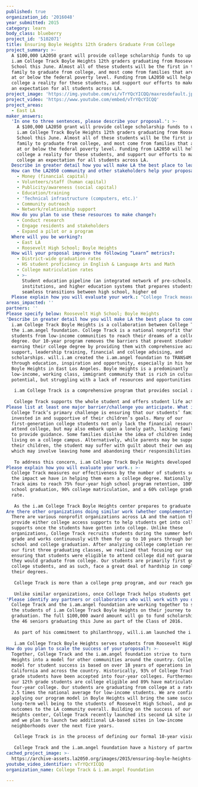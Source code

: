 ```yaml
---
published: true
organization_id: '2016048'
year_submitted: 2015
category: learn
body_class: blueberry
project_id: '5102071'
title: Ensuring Boyle Heights 12th Graders Graduate From College
project_summary: >-
  A $100,000 LA2050 grant will provide college scholarship funds to up to 46
  i.am College Track Boyle Heights 12th graders graduating from Roosevelt High
  School this June. Almost all of these students will be the first in their
  family to graduate from college, and most come from families that are living
  at or below the federal poverty level. Funding from LA2050 will help make
  college a reality for these students, and support our efforts to make college
  an expectation for all students across LA.
project_image: 'https://img.youtube.com/vi/vTrYQcYICQQ/maxresdefault.jpg'
project_video: 'https://www.youtube.com/embed/vTrYQcYICQQ'
project_areas:
  - East LA
maker_answers:
  'In one to three sentences, please describe your proposal.': >-
    A $100,000 LA2050 grant will provide college scholarship funds to up to 46
    i.am College Track Boyle Heights 12th graders graduating from Roosevelt High
    School this June. Almost all of these students will be the first in their
    family to graduate from college, and most come from families that are living
    at or below the federal poverty level. Funding from LA2050 will help make
    college a reality for these students, and support our efforts to make
    college an expectation for all students across LA.
  Describe in greater detail how you will make LA the best place to learn.: "i.am College Track Boyle Heights is a collaboration between College Track and the i.am.angel foundation. College Track is a national nonprofit that empowers students from low-income communities to reach their dreams of a college degree. Our 10-year program removes the barriers that prevent students from earning their college degree by providing them with comprehensive academic support, leadership training, financial and college advising, and scholarships. will.i.am created the i.am.angel foundation to TRANS4M lives through education, inspiration and opportunity, especially in his hometown of Boyle Heights in East Los Angeles. Boyle Heights is a predominantly low-income, working class, immigrant community that is rich in culture and potential, but struggling with a lack of resources and opportunities. \r\n\r\ni.am College Track is a comprehensive program that provides social and academic support to over 260 Boyle Heights students from Roosevelt High School each year. 98% of students will be the first in their families to apply to college, and 94% come from low-income families that are living at or below the federal poverty level. College Track removes the barriers that prevent students from earning their college degree through a four-part model, which includes Academic Affairs supports through tutoring, academic workshops and SAT and ACT prep; Student Life opportunities to explore workshops that cultivate students’ creativity, passions, leadership and socio-emotional skills; College Completion advisory workshops and scholarship guidance; and College Success mentoring, academic and emotional support during college. Each student spends approximately 5 hours per week at our center, receiving support in math and English, attending a college advisory course and participating in a student life activity.\r\n\r\nCollege Track supports the whole student and offers student life activities that are similar to what students in more affluent schools enjoy. College Track also provides significant financial aid to our college students, as most of our students would not be able to afford college without it. In addition to training students to write and apply for scholarships, we provide both merit-based and need-based financial aid. With our Bank Book for Success, students can earn up to $5,600 in financial support from i.am College Track by meeting specific academic, community service and attendance goals. These funds provide both upfront funding and help minimize student loan debt"
  How can the LA2050 community and other stakeholders help your proposal succeed?:
    - Money (financial capital)
    - Volunteers/staff (human capital)
    - Publicity/awareness (social capital)
    - Education/training
    - 'Technical infrastructure (computers, etc.)'
    - Community outreach
    - Network/relationship support
  How do you plan to use these resources to make change?:
    - Conduct research
    - Engage residents and stakeholders
    - Expand a pilot or a program
  Where will you be working?:
    - East LA
    - Roosevelt High School; Boyle Heights
  How will your proposal improve the following “Learn” metrics?:
    - District-wide graduation rates
    - HS student proficiency in English & Language Arts and Math
    - College matriculation rates
    - >-
      Student education pipeline (an integrated network of pre-schools, K-12
      institutions, and higher education systems that prepares students for
      seamless transitions between high school, higher ed
  Please explain how you will evaluate your work.: "College Track measures our effectiveness by the number of students served and the impact we have in helping them earn a college degree. Nationally, College Track aims to reach 75% four-year high school program retention, 100% high school graduation, 90% college matriculation, and a 60% college graduation rate.\r\n\r\nAs the i.am College Track Boyle Heights center prepares to graduate its first cohort of students, the site’s 2015-16 school year goals include enrolling 260 students (4 cohorts), 85% student attendance rate, 90% one-year retention rate, 85% of 12th graders Cal State (CSU) eligible (2.5+ GPA), 70% of 12th graders University of California (UC) eligible (3.0+ GPA), 100% of 12th graders graduate high school, and 85% of 12th graders matriculate into a four-year college. We measure progress on an ongoing basis against various indicators, including enrollment, retention, attendance, college readiness and academic performance, in order to adjust our strategies accordingly."
areas_impacted: ''
partners: ''
Please specify below: Roosevelt High School; Boyle Heights
'Describe in greater detail how you will make LA the best place to connect:': >-
  i.am College Track Boyle Heights is a collaboration between College Track and
  the i.am.angel foundation. College Track is a national nonprofit that empowers
  students from low-income communities to reach their dreams of a college
  degree. Our 10-year program removes the barriers that prevent students from
  earning their college degree by providing them with comprehensive academic
  support, leadership training, financial and college advising, and
  scholarships. will.i.am created the i.am.angel foundation to TRANS4M lives
  through education, inspiration and opportunity, especially in his hometown of
  Boyle Heights in East Los Angeles. Boyle Heights is a predominantly
  low-income, working class, immigrant community that is rich in culture and
  potential, but struggling with a lack of resources and opportunities. 
   
   i.am College Track is a comprehensive program that provides social and academic support to over 260 Boyle Heights students from Roosevelt High School each year. 98% of students will be the first in their families to apply to college, and 94% come from low-income families that are living at or below the federal poverty level. College Track removes the barriers that prevent students from earning their college degree through a four-part model, which includes Academic Affairs supports through tutoring, academic workshops and SAT and ACT prep; Student Life opportunities to explore workshops that cultivate students’ creativity, passions, leadership and socio-emotional skills; College Completion advisory workshops and scholarship guidance; and College Success mentoring, academic and emotional support during college. Each student spends approximately 5 hours per week at our center, receiving support in math and English, attending a college advisory course and participating in a student life activity.
   
   College Track supports the whole student and offers student life activities that are similar to what students in more affluent schools enjoy. College Track also provides significant financial aid to our college students, as most of our students would not be able to afford college without it. In addition to training students to write and apply for scholarships, we provide both merit-based and need-based financial aid. With our Bank Book for Success, students can earn up to $5,600 in financial support from i.am College Track by meeting specific academic, community service and attendance goals. These funds provide both upfront funding and help minimize student loan debt
Please list at least one major barrier/challenge you anticipate. What is your strategy for overcoming these obstacles?: >-
  College Track’s primary challenge is ensuring that our students’ families are
  invested in and supportive of their children’s goals. Many of our
  first-generation college students not only lack the financial resources to
  attend college, but may also embark upon a lonely path, lacking family members
  to provide guidance. Some families dislike the idea of children independently
  living on a college campus. Alternatively, while parents may be supportive of
  their children, the student may suffer with guilt about their own aspirations,
  which may involve leaving home and abandoning their responsibilities.
   
   To address this concern, i.am College Track Boyle Heights developed a family engagement program to complement students’ regular academic and social programming. Our family engagement strategies ensure that families are aware of the path to and through college, are given timely information, and have opportunities to understand what their students will experience at college or university.
Please explain how you will evaluate your work.: >-
  College Track measures our effectiveness by the number of students served and
  the impact we have in helping them earn a college degree. Nationally, College
  Track aims to reach 75% four-year high school program retention, 100% high
  school graduation, 90% college matriculation, and a 60% college graduation
  rate.
   
   As the i.am College Track Boyle Heights center prepares to graduate its first cohort of students, the site’s 2015-16 school year goals include enrolling 260 students (4 cohorts), 85% student attendance rate, 90% one-year retention rate, 85% of 12th graders Cal State (CSU) eligible (2.5+ GPA), 70% of 12th graders University of California (UC) eligible (3.0+ GPA), 100% of 12th graders graduate high school, and 85% of 12th graders matriculate into a four-year college. We measure progress on an ongoing basis against various indicators, including enrollment, retention, attendance, college readiness and academic performance, in order to adjust our strategies accordingly.
Are there other organizations doing similar work (whether complementary or competitive)? What is unique about your proposed approach?: >-
  There are various nonprofit organizations across LA and the nation that
  provide either college access supports to help students get into college, or
  supports once the students have gotten into college. Unlike these
  organizations, College Track recruits students during the summer before 9th
  grade and works continuously with them for up to 10 years through both high
  school and college graduation. After analyzing college completion results for
  our first three graduating classes, we realized that focusing our support on
  ensuring that students were eligible to attend college did not guarantee that
  they would graduate from college. Our students are primarily first generation
  college students, and as such, face a great deal of hardship in completing
  their degrees. 
   
   College Track is more than a college prep program, and our reach goes well beyond that of a tutoring center. The College Track model supports students through every crucial step of high school and college through college graduation. College Track becomes part of a student’s life, a member of their community, and an academic lifeline when students need one the most. Our program model is structured to prepare students for the academic and social demands of college. A student who completes our four-year high school program receives support equivalent to one additional year of high school. College Track supports the whole student and offers student life activities that are similar to what students in more affluent schools enjoy. Some examples include robotics and computer science workshops, guitar and photography lessons, and a Chinese Alive course where student have an opportunity to learn Mandarin and travel to China.
   
   Unlike similar organizations, once College Track helps students get into college, we continue to support them through college graduation. As our 12th grade students prepare to graduate high school, we provide financial planning workshops, academic advising and social/emotional support because getting into college is one thing, and being financially and emotionally ready for it is another. Our team is committed to doing whatever it takes to make sure our students graduate from college. We visit our students on campus, provide academic advising, connect students with on-campus resources, provide need- and merit-based scholarships, and host an annual student reunion.
'Please identify any partners or collaborators who will work with you on this project. How much of the $100,000 grant award will each partner receive?': >-
  College Track and the i.am.angel foundation are working together to support
  the students of i.am College Track Boyle Heights on their journey to college
  graduation. The full $100,000 award amount will go to fund scholarships for
  the 46 seniors graduating this June as part of the Class of 2016.
   
   As part of his commitment to philanthropy, will.i.am launched the i.am.angel foundation in 2009 to TRANS4M lives through education, inspiration and opportunity. The i.am.angel foundation administers charitable activities and programs targeted toward providing college scholarships, college preparation and opportunities in STEAM education (science, technology, engineering, arts and mathematics).
   
   i.am College Track Boyle Heights serves students from Roosevelt High School and Roosevelt Math, Science and Technology Magnet Academy, in collaboration with the Los Angeles Unified School District (LAUSD) and the Partnership for Los Angeles Schools. College Track collaborates with additional partner organizations, including 826LA and the Boys and Girls Club, to build a network of coordinated and complementary services, share best practices and professional development, and leverage joint resources. We also participate in the Boyle Heights Building Healthy Communities collaborative to strategically benefit the local community.
How do you plan to scale the success of your proposal?: >-
  Together, College Track and the i.am.angel foundation strive to turn Boyle
  Heights into a model for other communities around the country. College Track’s
  model for student success is based on over 18 years of operations in
  California and across the country. Historically, 93% of College Track 12th
  grade students have been accepted into four-year colleges. Furthermore, 84% of
  our 12th grade students are college eligible and 89% have matriculated into a
  four-year college. Our students are graduating from college at a rate that is
  2.5 times the national average for low-income students. We are confident that
  applying our program model in Boyle Heights will bring the same success and
  long-term well being to the students of Roosevelt High School, and positive
  outcomes to the LA community overall. Building on the success of our Boyle
  Heights center, College Track recently launched its second LA site in Watts,
  and we plan to launch two additional LA-based sites in low-income
  neighborhoods over the next five years.
   
   College Track is in the process of defining our formal 10-year vision to scale our success to benefit a greater number of students. Our current plan involves creating deep partnerships with the schools, college and communities we serve to act as a thought partner around improving the broader college completion pipeline, both in LA and beyond. We will also take best practices from our work in Boyle Heights to further drive the seamless integration of our high school and college programming, minimizing the transition that can often serve as an obstacle in students’ quests to obtain a college degree. 
   
   College Track and the i.am.angel foundation have a history of partnering with other nonprofit and government organizations across Los Angeles, and we are happy to share the lessons learned from our work at the i.am College Track center in Boyle Heights to improve academic outcomes for students across LA and help ensure that every high school student in LA will graduate and be college and career ready by 2050.
cached_project_image: >-
  https://archive-assets.la2050.org/images/2015/ensuring-boyle-heights-12th-graders-graduate-from-college/img.youtube.com/vi/vTrYQcYICQQ/maxresdefault.jpg
youtube_video_identifier: vTrYQcYICQQ
organization_name: College Track & i.am.angel Foundation

---
```

